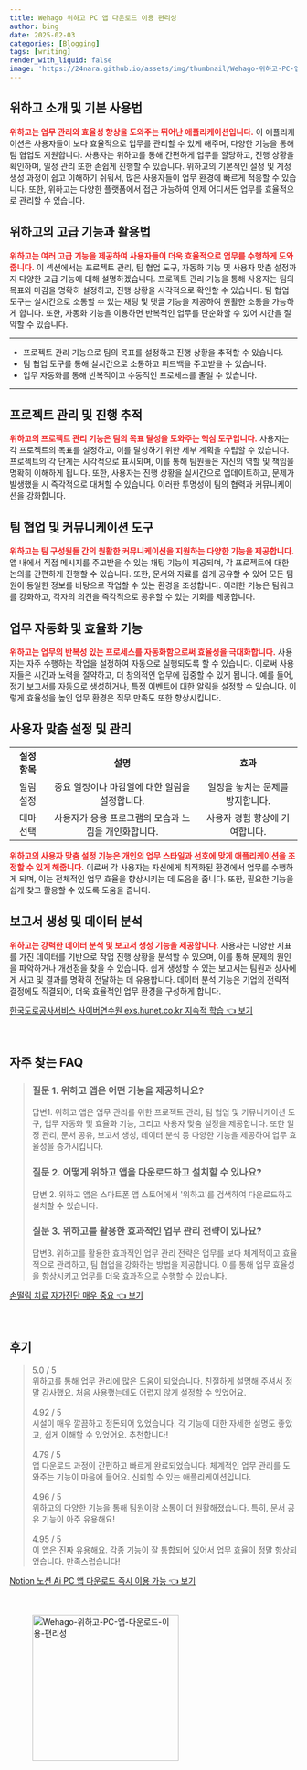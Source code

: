 ```yaml
---
title: Wehago 위하고 PC 앱 다운로드 이용 편리성
author: bing
date: 2025-02-03
categories: [Blogging]
tags: [writing]
render_with_liquid: false
image: 'https://24nara.github.io/assets/img/thumbnail/Wehago-위하고-PC-앱-다운로드-이용-편리성.webp'
---
```



<h2 id='위하고 소개 및 기본 사용법'>위하고 소개 및 기본 사용법</h2>

<p><b><span style="color: #ee2323;">위하고는 업무 관리와 효율성 향상을 도와주는 뛰어난 애플리케이션입니다.</span></b> 이 애플리케이션은 사용자들이 보다 효율적으로 업무를 관리할 수 있게 해주며, 다양한 기능을 통해 팀 협업도 지원합니다. 사용자는 위하고를 통해 간편하게 업무를 할당하고, 진행 상황을 확인하며, 일정 관리 또한 손쉽게 진행할 수 있습니다. 위하고의 기본적인 설정 및 계정 생성 과정이 쉽고 이해하기 쉬워서, 많은 사용자들이 업무 환경에 빠르게 적응할 수 있습니다. 또한, 위하고는 다양한 플랫폼에서 접근 가능하여 언제 어디서든 업무를 효율적으로 관리할 수 있습니다.</p>

<h2 id='위하고의 고급 기능과 활용법'>위하고의 고급 기능과 활용법</h2>

<p><b><span style="color: #ee2323;">위하고는 여러 고급 기능을 제공하여 사용자들이 더욱 효율적으로 업무를 수행하게 도와줍니다.</span></b> 이 섹션에서는 프로젝트 관리, 팀 협업 도구, 자동화 기능 및 사용자 맞춤 설정까지 다양한 고급 기능에 대해 설명하겠습니다. 프로젝트 관리 기능을 통해 사용자는 팀의 목표와 마감을 명확히 설정하고, 진행 상황을 시각적으로 확인할 수 있습니다. 팀 협업 도구는 실시간으로 소통할 수 있는 채팅 및 댓글 기능을 제공하여 원활한 소통을 가능하게 합니다. 또한, 자동화 기능을 이용하면 반복적인 업무를 단순화할 수 있어 시간을 절약할 수 있습니다.</p>

<hr />

<ul>
    <li>프로젝트 관리 기능으로 팀의 목표를 설정하고 진행 상황을 추적할 수 있습니다.</li>
    <li>팀 협업 도구를 통해 실시간으로 소통하고 피드백을 주고받을 수 있습니다.</li>
    <li>업무 자동화를 통해 반복적이고 수동적인 프로세스를 줄일 수 있습니다.</li>
</ul>

<hr />

<h2 id='프로젝트 관리 및 진행 추적'>프로젝트 관리 및 진행 추적</h2>

<p><b><span style="color: #ee2323;">위하고의 프로젝트 관리 기능은 팀의 목표 달성을 도와주는 핵심 도구입니다.</span></b> 사용자는 각 프로젝트의 목표를 설정하고, 이를 달성하기 위한 세부 계획을 수립할 수 있습니다. 프로젝트의 각 단계는 시각적으로 표시되며, 이를 통해 팀원들은 자신의 역할 및 책임을 명확히 이해하게 됩니다. 또한, 사용자는 진행 상황을 실시간으로 업데이트하고, 문제가 발생했을 시 즉각적으로 대처할 수 있습니다. 이러한 투명성이 팀의 협력과 커뮤니케이션을 강화합니다.</p>

<h2 id='팀 협업 및 커뮤니케이션 도구'>팀 협업 및 커뮤니케이션 도구</h2>

<p><b><span style="color: #ee2323;">위하고는 팀 구성원들 간의 원활한 커뮤니케이션을 지원하는 다양한 기능을 제공합니다.</span></b> 앱 내에서 직접 메시지를 주고받을 수 있는 채팅 기능이 제공되며, 각 프로젝트에 대한 논의를 간편하게 진행할 수 있습니다. 또한, 문서와 자료를 쉽게 공유할 수 있어 모든 팀원이 동일한 정보를 바탕으로 작업할 수 있는 환경을 조성합니다. 이러한 기능은 팀워크를 강화하고, 각자의 의견을 즉각적으로 공유할 수 있는 기회를 제공합니다.</p>

<h2 id='업무 자동화 및 효율화 기능'>업무 자동화 및 효율화 기능</h2>

<p><b><span style="color: #ee2323;">위하고는 업무의 반복성 있는 프로세스를 자동화함으로써 효율성을 극대화합니다.</span></b> 사용자는 자주 수행하는 작업을 설정하여 자동으로 실행되도록 할 수 있습니다. 이로써 사용자들은 시간과 노력을 절약하고, 더 창의적인 업무에 집중할 수 있게 됩니다. 예를 들어, 정기 보고서를 자동으로 생성하거나, 특정 이벤트에 대한 알림을 설정할 수 있습니다. 이렇게 효율성을 높인 업무 환경은 직무 만족도 또한 향상시킵니다.</p>

<h2 id='사용자 맞춤 설정 및 관리'>사용자 맞춤 설정 및 관리</h2>

<table>
    <tr>
        <td style="text-align: center; height: 17px;"><b>설정 항목</b></td>
        <td style="text-align: center; height: 17px;"><b>설명</b></td>
        <td style="text-align: center; height: 17px;"><b>효과</b></td>
    </tr>
    <tr>
        <td style="text-align: center; height: 17px;">알림 설정</td>
        <td style="text-align: center; height: 17px;">중요 일정이나 마감일에 대한 알림을 설정합니다.</td>
        <td style="text-align: center; height: 17px;">일정을 놓치는 문제를 방지합니다.</td>
    </tr>
    <tr>
        <td style="text-align: center; height: 17px;">테마 선택</td>
        <td style="text-align: center; height: 17px;">사용자가 응용 프로그램의 모습과 느낌을 개인화합니다.</td>
        <td style="text-align: center; height: 17px;">사용자 경험 향상에 기여합니다.</td>
    </tr>
</table>

<p><b><span style="color: #ee2323;">위하고의 사용자 맞춤 설정 기능은 개인의 업무 스타일과 선호에 맞게 애플리케이션을 조정할 수 있게 해줍니다.</span></b> 이로써 각 사용자는 자신에게 최적화된 환경에서 업무를 수행하게 되며, 이는 전체적인 업무 효율을 향상시키는 데 도움을 줍니다. 또한, 필요한 기능을 쉽게 찾고 활용할 수 있도록 도움을 줍니다.</p>

<h2 id='보고서 생성 및 데이터 분석'>보고서 생성 및 데이터 분석</h2>

<p><b><span style="color: #ee2323;">위하고는 강력한 데이터 분석 및 보고서 생성 기능을 제공합니다.</span></b> 사용자는 다양한 지표를 가진 데이터를 기반으로 작업 진행 상황을 분석할 수 있으며, 이를 통해 문제의 원인을 파악하거나 개선점을 찾을 수 있습니다. 쉽게 생성할 수 있는 보고서는 팀원과 상사에게 사고 및 결과를 명확히 전달하는 데 유용합니다. 데이터 분석 기능은 기업의 전략적 결정에도 직결되어, 더욱 효율적인 업무 환경을 구성하게 합니다.</p>


<p><a class="click-button" title="한국도로공사서비스 사이버연수원 exs.hunet.co.kr 지속적 학습" href="https://24nara.github.io/posts/%ED%95%9C%EA%B5%AD%EB%8F%84%EB%A1%9C%EA%B3%B5%EC%82%AC%EC%84%9C%EB%B9%84%EC%8A%A4-%EC%82%AC%EC%9D%B4%EB%B2%84%EC%97%B0%EC%88%98%EC%9B%90-exs.hunet.co.kr-%EC%A7%80%EC%86%8D%EC%A0%81-%ED%95%99%EC%8A%B5/" rel="dofollow">한국도로공사서비스 사이버연수원 exs.hunet.co.kr 지속적 학습 👈 보기</a></p><br>
<h2 id='자주_찾는_FAQ'>자주 찾는 FAQ</h2>
<div itemscope="" itemtype="https://schema.org/FAQPage"> 
<blockquote> 
<div itemscope="" itemprop="mainEntity" itemtype="https://schema.org/Question"> 
<h3 itemprop="name">질문 1. 위하고 앱은 어떤 기능을 제공하나요? </h3> 
<div itemscope="" itemprop="acceptedAnswer" itemtype="https://schema.org/Answer"> 
<span itemprop="text"> 
<p>답변1. 위하고 앱은 업무 관리를 위한 프로젝트 관리, 팀 협업 및 커뮤니케이션 도구, 업무 자동화 및 효율화 기능, 그리고 사용자 맞춤 설정을 제공합니다. 또한 일정 관리, 문서 공유, 보고서 생성, 데이터 분석 등 다양한 기능을 제공하여 업무 효율성을 증가시킵니다.</p> 
</span> 
</div> 
</div> 

<div itemscope="" itemprop="mainEntity" itemtype="https://schema.org/Question"> 
<h3 itemprop="name">질문 2. 어떻게 위하고 앱을 다운로드하고 설치할 수 있나요? </h3> 
<div itemscope="" itemprop="acceptedAnswer" itemtype="https://schema.org/Answer"> 
<span itemprop="text"> 
<p>답변 2. 위하고 앱은 스마트폰 앱 스토어에서 '위하고'를 검색하여 다운로드하고 설치할 수 있습니다.</p> 
</span> 
</div> 
</div> 

<div itemscope="" itemprop="mainEntity" itemtype="https://schema.org/Question"> 
<h3 itemprop="name">질문 3. 위하고를 활용한 효과적인 업무 관리 전략이 있나요? </h3> 
<div itemscope="" itemprop="acceptedAnswer" itemtype="https://schema.org/Answer"> 
<span itemprop="text"> 
<p>답변3. 위하고를 활용한 효과적인 업무 관리 전략은 업무를 보다 체계적이고 효율적으로 관리하고, 팀 협업을 강화하는 방법을 제공합니다. 이를 통해 업무 효율성을 향상시키고 업무를 더욱 효과적으로 수행할 수 있습니다.</p> 
</span> 
</div> 
</div> 
</blockquote> 
</div>
<p><a class="click-button" title="손떨림 치료 자가진단 매우 중요" href="https://24nara.github.io/posts/%EC%86%90%EB%96%A8%EB%A6%BC-%EC%B9%98%EB%A3%8C-%EC%9E%90%EA%B0%80%EC%A7%84%EB%8B%A8-%EB%A7%A4%EC%9A%B0-%EC%A4%91%EC%9A%94/" rel="dofollow">손떨림 치료 자가진단 매우 중요 👈 보기</a></p><br>
<h2 id='후기'>후기</h2>
<div itemscope itemtype="https://schema.org/Product">
  <blockquote>
  <div itemprop="review" itemscope itemtype="https://schema.org/Review">
      <div itemprop="reviewRating" itemscope itemtype="https://schema.org/Rating"> <span itemprop="ratingValue">5.0</span> / <span itemprop="bestRating">5</span> </div>
      <span itemprop="reviewBody">위하고를 통해 업무 관리에 많은 도움이 되었습니다. 친절하게 설명해 주셔서 정말 감사했요. 처음 사용했는데도 어렵지 않게 설정할 수 있었어요.</span>
  </div>
  <br>
  <div itemprop="review" itemscope itemtype="https://schema.org/Review">
      <div itemprop="reviewRating" itemscope itemtype="https://schema.org/Rating"> <span itemprop="ratingValue">4.92</span> / <span itemprop="bestRating">5</span> </div>
      <span itemprop="reviewBody">시설이 매우 깔끔하고 정돈되어 있었습니다. 각 기능에 대한 자세한 설명도 좋았고, 쉽게 이해할 수 있었어요. 추천합니다!</span>
  </div>
  <br>
  <div itemprop="review" itemscope itemtype="https://schema.org/Review">
      <div itemprop="reviewRating" itemscope itemtype="https://schema.org/Rating"> <span itemprop="ratingValue">4.79</span> / <span itemprop="bestRating">5</span> </div>
      <span itemprop="reviewBody">앱 다운로드 과정이 간편하고 빠르게 완료되었습니다. 체계적인 업무 관리를 도와주는 기능이 마음에 들어요. 신뢰할 수 있는 애플리케이션입니다.</span>
  </div>
  <br>
  <div itemprop="review" itemscope itemtype="https://schema.org/Review">
      <div itemprop="reviewRating" itemscope itemtype="https://schema.org/Rating"> <span itemprop="ratingValue">4.96</span> / <span itemprop="bestRating">5</span> </div>
      <span itemprop="reviewBody">위하고의 다양한 기능을 통해 팀원이랑 소통이 더 원활해졌습니다. 특히, 문서 공유 기능이 아주 유용해요!</span>
  </div>
  <br>
  <div itemprop="review" itemscope itemtype="https://schema.org/Review">
      <div itemprop="reviewRating" itemscope itemtype="https://schema.org/Rating"> <span itemprop="ratingValue">4.95</span> / <span itemprop="bestRating">5</span> </div>
      <span itemprop="reviewBody">이 앱은 진짜 유용해요. 각종 기능이 잘 통합되어 있어서 업무 효율이 정말 향상되었습니다. 만족스럽습니다!</span>
  </div>
  </blockquote>
</div>
<p><a class="click-button" title="Notion 노션 Ai PC 앱 다운로드 즉시 이용 가능" href="https://24nara.github.io/posts/Notion-%EB%85%B8%EC%85%98-Ai-PC-%EC%95%B1-%EB%8B%A4%EC%9A%B4%EB%A1%9C%EB%93%9C-%EC%A6%89%EC%8B%9C-%EC%9D%B4%EC%9A%A9-%EA%B0%80%EB%8A%A5/" rel="dofollow">Notion 노션 Ai PC 앱 다운로드 즉시 이용 가능 👈 보기</a></p><br>
<figure class="image"><img src="https://24nara.github.io/assets/img/thumbnail/Wehago-위하고-PC-앱-다운로드-이용-편리성.webp" alt="Wehago-위하고-PC-앱-다운로드-이용-편리성" width="256" height="256"></figure>